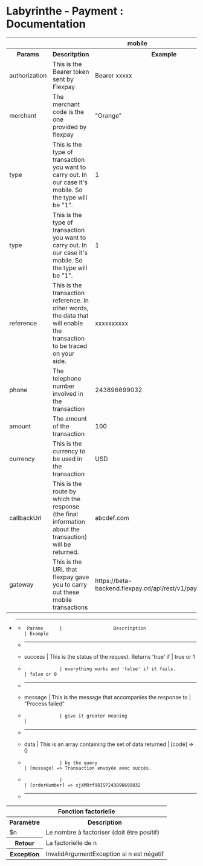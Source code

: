 # Labyrinthe - Payment : Documentation


<div>
<table>
    <thead>
      <tr>
        <th colspan="4">mobile</th>
      </tr>
    </thead>
    <tbody>   
      <tr>
        <th width="20%">Params</th>
        <th width="40%">Descritption</th>
        <th width="20%">Example</th>
        <th width="20%">Required</th>
      </tr>
      <tr>
        <td>authorization</td>
        <td>This is the Bearer token sent by Flexpay</td>
        <td>Bearer xxxxx</td>
        <td>YES</td>
      </tr>
      <tr>
        <td>merchant</td>
        <td>The merchant code is the one provided by flexpay</td>
        <td>"Orange"</td>
        <td>YES</td>
      </tr>
      <tr>
        <td>type</td>
        <td>This is the type of transaction you want to carry out. In our case it's mobile. So the type will be "1".</td>
        <td>1</td>
        <td>YES</td>
      </tr>
      <tr>
        <td>type</td>
        <td>This is the type of transaction you want to carry out. In our case it's mobile. So the type will be "1".</td>
        <td>1</td>
        <td>YES</td>
      </tr>
      <tr>
        <td>reference</td>
        <td>This is the transaction reference. In other words, the data that will enable the transaction to be traced on your side. </td>
        <td>xxxxxxxxxx</td>
        <td>YES</td>
      </tr>
      <tr>
        <td>phone</td>
        <td>The telephone number involved in the transaction</td>
        <td>243896699032</td>
        <td>YES</td>
      </tr>
      <tr>
        <td>amount</td>
        <td>The amount of the transaction </td>
        <td>100</td>
        <td>YES</td>
      </tr>
      <tr>
        <td>currency</td>
        <td>This is the currency to be used in the transaction</td>
        <td>USD</td>
        <td>YES</td>
      </tr>
      <tr>
        <td>callbackUrl</td>
        <td>This is the route by which the response (the final information about the transaction) will be returned.</td>
        <td>abcdef.com</td>
        <td>YES</td>
      </tr>
      <tr>
        <td>gateway</td>
        <td>This is the URL that flexpay gave you to carry out these mobile transactions</td>
        <td>https://beta-backend.flexpay.cd/api/rest/v1/paymentService</td>
        <td>YES</td>
      </tr>
    </tbody>
</table>
</div>



* ----------------------------------------------------------------------------------------------------------------------------
     *      Params      |                   Descritption                        | Example          
     * ----------------------------------------------------------------------------------------------------------------------------
     *  success         | This is the status of the request. Returns 'true' if  | true  or 1
     *                  | everything works and 'false' if it fails.             | false or 0
     * ----------------------------------------------------------------------------------------------------------------------------
     *  message         | This is the message that accompanies the response to  | "Process failed"  
     *                  | give it greater meaning                               |  
     * ----------------------------------------------------------------------------------------------------------------------------
     *  data            | This is an array containing the set of data returned  | [code] => 0
     *                  | by the query                                          | [message] => Transaction envoyée avec succès.
     *                  |                                                       | [orderNumber] => sjXMRrf98ISP243896699032 
     * ----------------------------------------------------------------------------------------------------------------------------
 

<table>
    <thead>
      <tr>
        <th colspan="2">Fonction factorielle</th>
      </tr>
    </thead>
    <tbody>
      <tr>
        <th>Paramètre</th>
        <th>Description</th>
      </tr>
      <tr>
        <td>$n</td>
        <td>Le nombre à factoriser (doit être positif)</td>
      </tr>
      <tr>
        <th>Retour</th>
        <td>La factorielle de n</td>
      </tr>
      <tr>
        <th>Exception</th>
        <td>InvalidArgumentException si n est négatif</td>
      </tr>
    </tbody>
</table>
